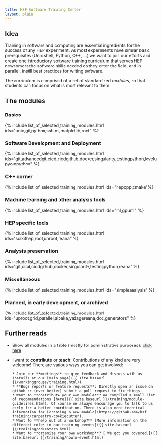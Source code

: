```yaml
---
title: HSF Software Training Center
layout: plain
---
```


<script defer data-domain="hepsoftwarefoundation.org" src="https://views.scientific-python.org/js/script.js"></script>

## Idea

Training in software and computing are essential ingredients for the success of
any HEP experiment. As most experiments have similar basic prerequisites (Unix
shell, Python, C++, …) we want to join our efforts and create one introductory
software training curriculum that serves HEP newcomers the software skills
needed as they enter the field, and in parallel, instill best practices for
writing software.

The curriculum is comprised of a set of standardized _modules_, so that students
can focus on what is most relevant to them.

## The modules

### Basics

{% include list_of_selected_training_modules.html ids="unix,git,python,ssh,ml,matplotlib,root" %}

### Software Development and Deployment

{% include list_of_selected_training_modules.html ids="git,advancedgit,cicd,cicdgithub,docker,singularity,testingpython,levelupyourpython" %}

### C++ corner

{% include list_of_selected_training_modules.html ids="hepcpp,cmake"%}

### Machine learning and other analysis tools

{% include list_of_selected_training_modules.html ids="ml,gpuml" %}

### HEP specific tools

{% include list_of_selected_training_modules.html ids="scikithep,root,unroot,reana" %}

### Analysis preservation

{% include list_of_selected_training_modules.html ids="git,cicd,cicdgithub,docker,singularity,testingpython,reana" %}

### Miscellaneous

{% include list_of_selected_training_modules.html ids="simpleanalysis" %}

### Planned, in early development, or archived

{% include list_of_selected_training_modules.html ids="uproot,grid,parallel,alpaka,yadagereana,doc,generators" %}

## Further reads

- Show all modules in a table (mostly for administrative purposes):
  [click here]({{site.baseurl}}/training/curriculum_table.html)
- I want to **contribute** or **teach**: Contributions of any kind are very
  welcome! There are various ways you can get involved:

      * Join our **meetings** to give feedback and discuss with us (details at our [main page]({{ site.baseurl }}/workinggroups/training.html))
      * **Bugs reports or feature requests**: Directly open an issue on github or (even better) submit a pull request to fix things.
      * Want to **contribute your own module**? We compiled a small list of recommendations [here]({{ site.baseurl }}/training/module-guidelines.html). Of course we always encourage you to talk to us early for a better coordination. There is also more technical information for [creating a new module](https://github.com/hsf-training/carpentry-cookiecutter).
      * Want to **help out at a workshop?** [More information on the different roles in our training events]({{ site.baseurl }}/training/educators.html)
      * Want to **organize your own workshop**? [ We got you covered.]({{ site.baseurl }}/training/howto-event.html)
